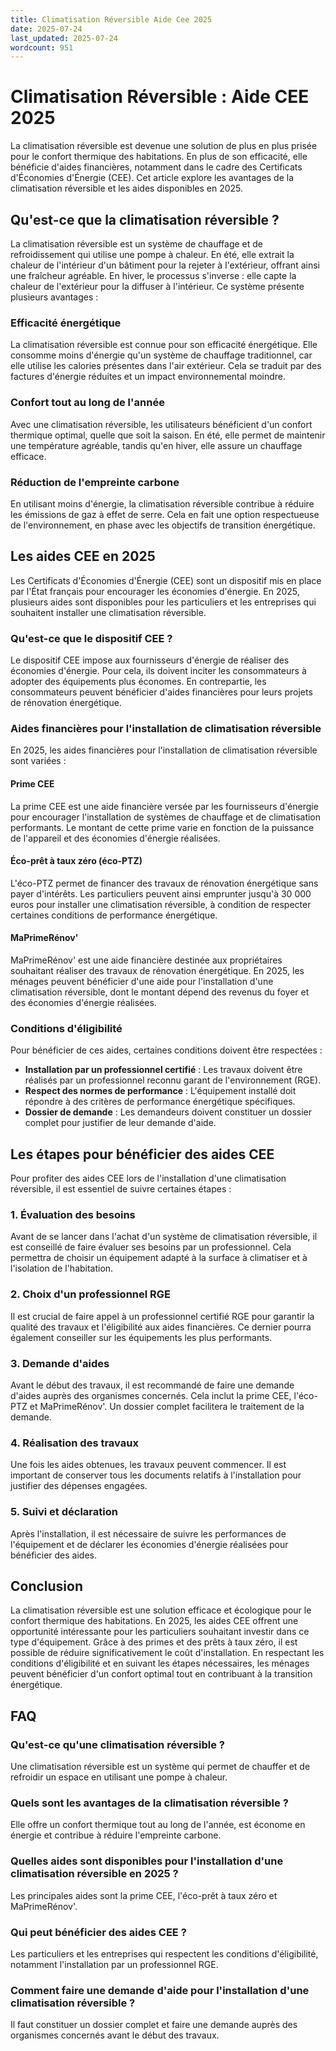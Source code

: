 ```yaml
---
title: Climatisation Réversible Aide Cee 2025
date: 2025-07-24
last_updated: 2025-07-24
wordcount: 951
---
```


# Climatisation Réversible : Aide CEE 2025

La climatisation réversible est devenue une solution de plus en plus prisée pour le confort thermique des habitations. En plus de son efficacité, elle bénéficie d'aides financières, notamment dans le cadre des Certificats d'Économies d'Énergie (CEE). Cet article explore les avantages de la climatisation réversible et les aides disponibles en 2025.

## Qu'est-ce que la climatisation réversible ?

La climatisation réversible est un système de chauffage et de refroidissement qui utilise une pompe à chaleur. En été, elle extrait la chaleur de l'intérieur d'un bâtiment pour la rejeter à l'extérieur, offrant ainsi une fraîcheur agréable. En hiver, le processus s'inverse : elle capte la chaleur de l'extérieur pour la diffuser à l'intérieur. Ce système présente plusieurs avantages :

### Efficacité énergétique

La climatisation réversible est connue pour son efficacité énergétique. Elle consomme moins d'énergie qu'un système de chauffage traditionnel, car elle utilise les calories présentes dans l'air extérieur. Cela se traduit par des factures d'énergie réduites et un impact environnemental moindre.

### Confort tout au long de l'année

Avec une climatisation réversible, les utilisateurs bénéficient d'un confort thermique optimal, quelle que soit la saison. En été, elle permet de maintenir une température agréable, tandis qu'en hiver, elle assure un chauffage efficace.

### Réduction de l'empreinte carbone

En utilisant moins d'énergie, la climatisation réversible contribue à réduire les émissions de gaz à effet de serre. Cela en fait une option respectueuse de l'environnement, en phase avec les objectifs de transition énergétique.

## Les aides CEE en 2025

Les Certificats d'Économies d'Énergie (CEE) sont un dispositif mis en place par l'État français pour encourager les économies d'énergie. En 2025, plusieurs aides sont disponibles pour les particuliers et les entreprises qui souhaitent installer une climatisation réversible.

### Qu'est-ce que le dispositif CEE ?

Le dispositif CEE impose aux fournisseurs d'énergie de réaliser des économies d'énergie. Pour cela, ils doivent inciter les consommateurs à adopter des équipements plus économes. En contrepartie, les consommateurs peuvent bénéficier d'aides financières pour leurs projets de rénovation énergétique.

### Aides financières pour l'installation de climatisation réversible

En 2025, les aides financières pour l'installation de climatisation réversible sont variées :

#### Prime CEE

La prime CEE est une aide financière versée par les fournisseurs d'énergie pour encourager l'installation de systèmes de chauffage et de climatisation performants. Le montant de cette prime varie en fonction de la puissance de l'appareil et des économies d'énergie réalisées.

#### Éco-prêt à taux zéro (éco-PTZ)

L'éco-PTZ permet de financer des travaux de rénovation énergétique sans payer d'intérêts. Les particuliers peuvent ainsi emprunter jusqu'à 30 000 euros pour installer une climatisation réversible, à condition de respecter certaines conditions de performance énergétique.

#### MaPrimeRénov'

MaPrimeRénov' est une aide financière destinée aux propriétaires souhaitant réaliser des travaux de rénovation énergétique. En 2025, les ménages peuvent bénéficier d'une aide pour l'installation d'une climatisation réversible, dont le montant dépend des revenus du foyer et des économies d'énergie réalisées.

### Conditions d'éligibilité

Pour bénéficier de ces aides, certaines conditions doivent être respectées :

- **Installation par un professionnel certifié** : Les travaux doivent être réalisés par un professionnel reconnu garant de l'environnement (RGE).
- **Respect des normes de performance** : L'équipement installé doit répondre à des critères de performance énergétique spécifiques.
- **Dossier de demande** : Les demandeurs doivent constituer un dossier complet pour justifier de leur demande d'aide.

## Les étapes pour bénéficier des aides CEE

Pour profiter des aides CEE lors de l'installation d'une climatisation réversible, il est essentiel de suivre certaines étapes :

### 1. Évaluation des besoins

Avant de se lancer dans l'achat d'un système de climatisation réversible, il est conseillé de faire évaluer ses besoins par un professionnel. Cela permettra de choisir un équipement adapté à la surface à climatiser et à l'isolation de l'habitation.

### 2. Choix d'un professionnel RGE

Il est crucial de faire appel à un professionnel certifié RGE pour garantir la qualité des travaux et l'éligibilité aux aides financières. Ce dernier pourra également conseiller sur les équipements les plus performants.

### 3. Demande d'aides

Avant le début des travaux, il est recommandé de faire une demande d'aides auprès des organismes concernés. Cela inclut la prime CEE, l'éco-PTZ et MaPrimeRénov'. Un dossier complet facilitera le traitement de la demande.

### 4. Réalisation des travaux

Une fois les aides obtenues, les travaux peuvent commencer. Il est important de conserver tous les documents relatifs à l'installation pour justifier des dépenses engagées.

### 5. Suivi et déclaration

Après l'installation, il est nécessaire de suivre les performances de l'équipement et de déclarer les économies d'énergie réalisées pour bénéficier des aides.

## Conclusion

La climatisation réversible est une solution efficace et écologique pour le confort thermique des habitations. En 2025, les aides CEE offrent une opportunité intéressante pour les particuliers souhaitant investir dans ce type d'équipement. Grâce à des primes et des prêts à taux zéro, il est possible de réduire significativement le coût d'installation. En respectant les conditions d'éligibilité et en suivant les étapes nécessaires, les ménages peuvent bénéficier d'un confort optimal tout en contribuant à la transition énergétique.

## FAQ

### Qu'est-ce qu'une climatisation réversible ?

Une climatisation réversible est un système qui permet de chauffer et de refroidir un espace en utilisant une pompe à chaleur.

### Quels sont les avantages de la climatisation réversible ?

Elle offre un confort thermique tout au long de l'année, est économe en énergie et contribue à réduire l'empreinte carbone.

### Quelles aides sont disponibles pour l'installation d'une climatisation réversible en 2025 ?

Les principales aides sont la prime CEE, l'éco-prêt à taux zéro et MaPrimeRénov'.

### Qui peut bénéficier des aides CEE ?

Les particuliers et les entreprises qui respectent les conditions d'éligibilité, notamment l'installation par un professionnel RGE.

### Comment faire une demande d'aide pour l'installation d'une climatisation réversible ?

Il faut constituer un dossier complet et faire une demande auprès des organismes concernés avant le début des travaux.